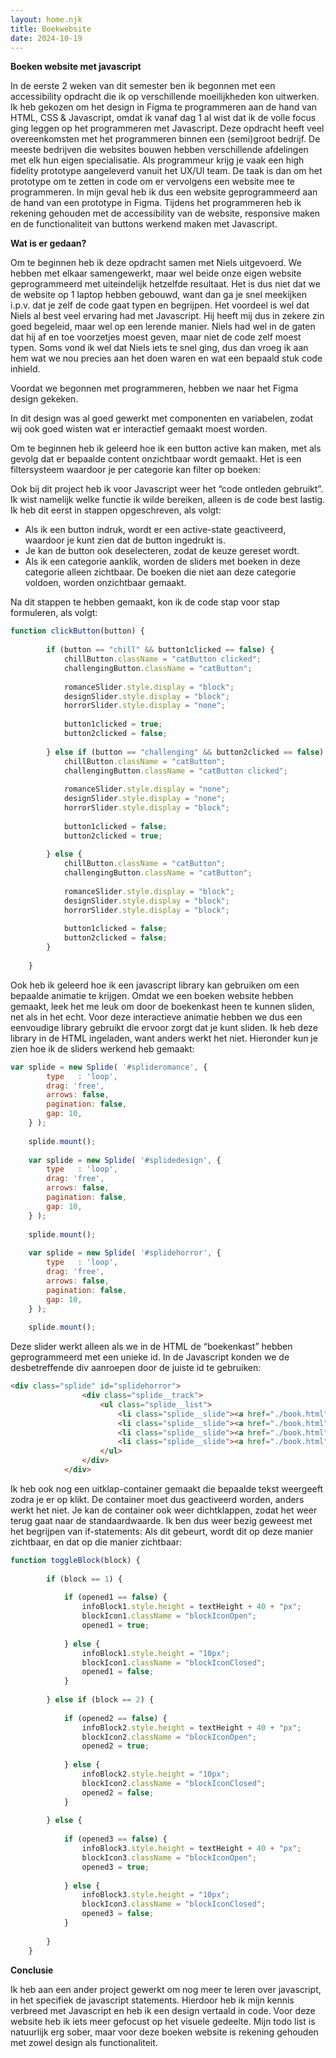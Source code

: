 ```yaml
---
layout: home.njk
title: Boekwebsite
date: 2024-10-19
---
```


**Boeken website met javascript**

In de eerste 2 weken van dit semester ben ik begonnen met een accessibility opdracht die ik op verschillende moeilijkheden kon uitwerken. Ik heb gekozen om het design in Figma te programmeren aan de hand van HTML, CSS & Javascript, omdat ik vanaf dag 1 al wist dat ik de volle focus ging leggen op het programmeren met Javascript. Deze opdracht heeft veel overeenkomsten met het programmeren binnen een (semi)groot bedrijf. De meeste bedrijven die websites bouwen hebben verschillende afdelingen met elk hun eigen specialisatie. Als programmeur krijg je vaak een high fidelity prototype aangeleverd vanuit het UX/UI team. De taak is dan om het prototype om te zetten in code om er vervolgens een website mee te programmeren. In mijn geval heb ik dus een website geprogrammeerd aan de hand van een prototype in Figma. Tijdens het programmeren heb ik rekening gehouden met de accessibility van de website, responsive maken en de functionaliteit van buttons werkend maken met Javascript.

**Wat is er gedaan?**

Om te beginnen heb ik deze opdracht samen met Niels uitgevoerd. We hebben met elkaar samengewerkt, maar wel beide onze eigen website geprogrammeerd met uiteindelijk hetzelfde resultaat. Het is dus niet dat we de website op 1 laptop hebben gebouwd, want dan ga je snel meekijken i.p.v. dat je zelf de code gaat typen en begrijpen. Het voordeel is wel dat Niels al best veel ervaring had met Javascript. Hij heeft mij dus in zekere zin goed begeleid, maar wel op een lerende manier. Niels had wel in de gaten dat hij af en toe voorzetjes moest geven, maar niet de code zelf moest typen. Soms vond ik wel dat Niels iets te snel ging, dus dan vroeg ik aan hem wat we nou precies aan het doen waren en wat een bepaald stuk code inhield.

Voordat we begonnen met programmeren, hebben we naar het Figma design gekeken.

In dit design was al goed gewerkt met componenten en variabelen, zodat wij ook goed wisten wat er interactief gemaakt moest worden.

Om te beginnen heb ik geleerd hoe ik een button active kan maken, met als gevolg dat er bepaalde content onzichtbaar wordt gemaakt. Het is een filtersysteem waardoor je per categorie kan filter op boeken:

Ook bij dit project heb ik voor Javascript weer het “code ontleden gebruikt”. Ik wist namelijk welke functie ik wilde bereiken, alleen is de code best lastig. Ik heb dit eerst in stappen opgeschreven, als volgt:

- Als ik een button indruk, wordt er een active-state geactiveerd, waardoor je kunt zien dat de button ingedrukt is.
- Je kan de button ook deselecteren, zodat de keuze gereset wordt.
- Als ik een categorie aanklik, worden de sliders met boeken in deze categorie alleen zichtbaar. De boeken die niet aan deze categorie voldoen, worden onzichtbaar gemaakt.

Na dit stappen te hebben gemaakt, kon ik de code stap voor stap formuleren, als volgt:

```js
function clickButton(button) {
 
        if (button == "chill" && button1clicked == false) {
            chillButton.className = "catButton clicked";
            challengingButton.className = "catButton";
 
            romanceSlider.style.display = "block";
            designSlider.style.display = "block";
            horrorSlider.style.display = "none";
 
            button1clicked = true;
            button2clicked = false;
 
        } else if (button == "challenging" && button2clicked == false) {
            chillButton.className = "catButton";
            challengingButton.className = "catButton clicked";
 
            romanceSlider.style.display = "none";
            designSlider.style.display = "none";
            horrorSlider.style.display = "block";
 
            button1clicked = false;
            button2clicked = true;
 
        } else {
            chillButton.className = "catButton";
            challengingButton.className = "catButton";
 
            romanceSlider.style.display = "block";
            designSlider.style.display = "block";
            horrorSlider.style.display = "block";
 
            button1clicked = false;
            button2clicked = false;
        }
 
    }
```

Ook heb ik geleerd hoe ik een javascript library kan gebruiken om een bepaalde animatie te krijgen. Omdat we een boeken website hebben gemaakt, leek het me leuk om door de boekenkast heen te kunnen sliden, net als in het echt. Voor deze interactieve animatie hebben we dus een eenvoudige library gebruikt die ervoor zorgt dat je kunt sliden. Ik heb deze library in de HTML ingeladen, want anders werkt het niet. Hieronder kun je zien hoe ik de sliders werkend heb gemaakt:

```js
var splide = new Splide( '#splideromance', {
        type   : 'loop',
        drag: 'free',
        arrows: false,
        pagination: false,
        gap: 10,
    } );
 
    splide.mount();
 
    var splide = new Splide( '#splidedesign', {
        type   : 'loop',
        drag: 'free',
        arrows: false,
        pagination: false,
        gap: 10,
    } );
 
    splide.mount();
 
    var splide = new Splide( '#splidehorror', {
        type   : 'loop',
        drag: 'free',
        arrows: false,
        pagination: false,
        gap: 10,
    } );
 
    splide.mount();
```

Deze slider werkt alleen als we in de HTML de “boekenkast” hebben geprogrammeerd met een unieke id. In de Javascript konden we de desbetreffende div aanroepen door de juiste id te gebruiken:

```html
<div class="splide" id="splidehorror">
                <div class="splide__track">
                    <ul class="splide__list">
                        <li class="splide__slide"><a href="./book.html" aria-label="Boek Stand"><img src="img/skull.png" alt="Boek Stand"/></a></li>
                        <li class="splide__slide"><a href="./book.html" aria-label="Boek The killer poison"><img src="img/the hiller poison.png" alt="Boek The killer poison"/></a></li>
                        <li class="splide__slide"><a href="./book.html" aria-label="Boek Alone"><img src="img/yellow.png" alt="Boek Alone"/></a></li>
                        <li class="splide__slide"><a href="./book.html" aria-label="Boek Hide and seek"><img src="img/moon.png" alt="Boek Hide and seek"/></a></li>
                    </ul>
                </div>
            </div>
```

Ik heb ook nog een uitklap-container gemaakt die bepaalde tekst weergeeft zodra je er op klikt. De container moet dus geactiveerd worden, anders werkt het niet. Je kan de container ook weer dichtklappen, zodat het weer terug gaat naar de standaardwaarde. Ik ben dus weer bezig geweest met het begrijpen van if-statements: Als dit gebeurt, wordt dit op deze manier zichtbaar, en dat op die manier zichtbaar:

```js
function toggleBlock(block) {
 
        if (block == 1) {
 
            if (opened1 == false) {
                infoBlock1.style.height = textHeight + 40 + "px";
                blockIcon1.className = "blockIconOpen";
                opened1 = true;
 
            } else {
                infoBlock1.style.height = "10px";
                blockIcon1.className = "blockIconClosed";
                opened1 = false;
            }
 
        } else if (block == 2) {
            
            if (opened2 == false) {
                infoBlock2.style.height = textHeight + 40 + "px";
                blockIcon2.className = "blockIconOpen";
                opened2 = true;
 
            } else {
                infoBlock2.style.height = "10px";
                blockIcon2.className = "blockIconClosed";
                opened2 = false;
            }
 
        } else {
 
            if (opened3 == false) {
                infoBlock3.style.height = textHeight + 40 + "px";
                blockIcon3.className = "blockIconOpen";
                opened3 = true;
 
            } else {
                infoBlock3.style.height = "10px";
                blockIcon3.className = "blockIconClosed";
                opened3 = false;
            }
            
        }
    }
```

**Conclusie**

Ik heb aan een ander project gewerkt om nog meer te leren over javascript, in het specifiek de javascript statements. Hierdoor heb ik mijn kennis verbreed met Javascript en heb ik een design vertaald in code. Voor deze website heb ik iets meer gefocust op het visuele gedeelte. Mijn todo list is natuurlijk erg sober, maar voor deze boeken website is rekening gehouden met zowel design als functionaliteit.